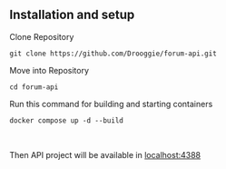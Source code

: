 ## Installation and setup 

Clone Repository 
```
git clone https://github.com/Drooggie/forum-api.git
``` 

Move into Repository 
```
cd forum-api
``` 


Run this command for building and starting containers
```
docker compose up -d --build
```  
<br />

Then API project will be available in <a href="http://localhost:8888/">localhost:4388</a>
